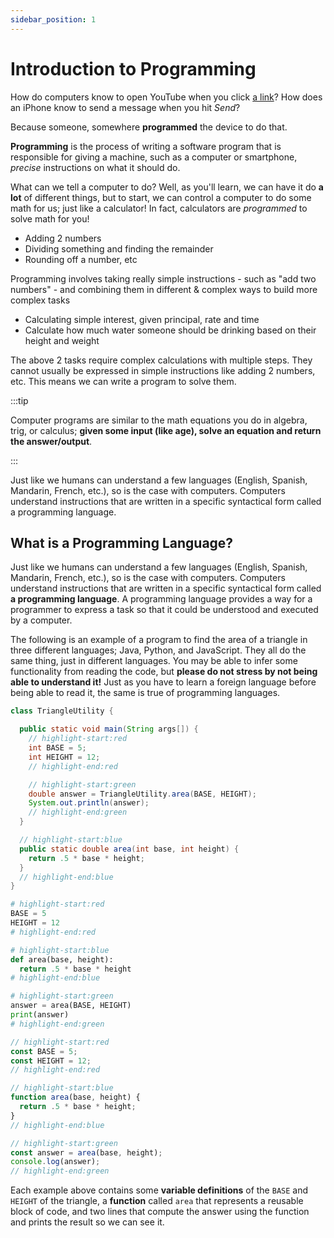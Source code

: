 ```yaml
---
sidebar_position: 1
---
```



# Introduction to Programming

How do computers know to open YouTube when you click [a link](https://www.youtube.com/watch?v=dQw4w9WgXcQ)? How does an iPhone know to send a message when you hit _Send_?

Because someone, somewhere **programmed** the device to do that.

**Programming** is the process of writing a software program that is responsible for giving a machine, such as a computer or smartphone, _precise_ instructions on what it should do.

What can we tell a computer to do? Well, as you'll learn, we can have it do **a lot** of different things, but to start,
we can control a computer to do some math for us; just like a calculator! In fact, calculators are _programmed_ to solve
math for you!

- Adding 2 numbers
- Dividing something and finding the remainder
- Rounding off a number, etc

Programming involves taking really simple instructions - such as "add two numbers" - and combining them in different &amp; complex ways to build more complex tasks

- Calculating simple interest, given principal, rate and time
- Calculate how much water someone should be drinking based on their height and weight

The above 2 tasks require complex calculations with multiple steps. They cannot usually be expressed in simple instructions like adding 2 numbers, etc. This means we can write a program to solve them.

:::tip

Computer programs are similar to the math equations you do in algebra, trig, or calculus; **given some input (like age), solve an equation and return the answer/output**.

:::

Just like we humans can understand a few languages (English, Spanish, Mandarin, French, etc.), so is the case with computers. Computers understand instructions that are written in a specific syntactical form called a programming language.

## What is a Programming Language?

Just like we humans can understand a few languages (English, Spanish, Mandarin, French, etc.), so is the case with computers. Computers understand instructions that are written in a specific syntactical form called **a programming language**. A programming language provides a way for a programmer to express a task so that it could be understood and executed by a computer.

The following is an example of a program to find the area of a triangle in three different languages; Java, Python, and JavaScript. They all do the same thing, just in different languages. You may be able to infer some functionality from reading the code, but **please do not stress by not being able to understand it!** Just as you have to learn a foreign language before being able to read it, the same is true of programming languages.

<Tabs>
<TabItem value="java" label="Java">

```java title="Find the area of a triangle in Java"
class TriangleUtility {

  public static void main(String args[]) {
    // highlight-start:red
    int BASE = 5;
    int HEIGHT = 12;
    // highlight-end:red

    // highlight-start:green
    double answer = TriangleUtility.area(BASE, HEIGHT);
    System.out.println(answer);
    // highlight-end:green
  }

  // highlight-start:blue
  public static double area(int base, int height) {
    return .5 * base * height;
  }
  // highlight-end:blue
}
```

</TabItem>
<TabItem value="py" label="Python">

```py title="Find the area of a triangle in Python"
# highlight-start:red
BASE = 5
HEIGHT = 12
# highlight-end:red

# highlight-start:blue
def area(base, height):
  return .5 * base * height
# highlight-end:blue

# highlight-start:green
answer = area(BASE, HEIGHT)
print(answer)
# highlight-end:green
```

</TabItem>
<TabItem value="js" label="JavaScript">

```js title="Find the area of a triangle in JavaScript"
// highlight-start:red
const BASE = 5;
const HEIGHT = 12;
// highlight-end:red

// highlight-start:blue
function area(base, height) {
  return .5 * base * height;
}
// highlight-end:blue

// highlight-start:green
const answer = area(base, height);
console.log(answer);
// highlight-end:green
```

</TabItem>
</Tabs>

Each example above contains some <HighlightReference color="red">**variable definitions** of the `BASE` and `HEIGHT`</HighlightReference> of the triangle, <HighlightReference color="blue">a **function** called `area` that represents a reusable block of code</HighlightReference>, and <HighlightReference color="green">two lines that compute the answer using the function and prints the result</HighlightReference> so we can see it.
